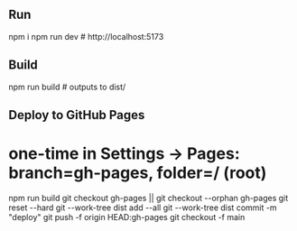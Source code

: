 ## Run
npm i
npm run dev    # http://localhost:5173

## Build
npm run build  # outputs to dist/

## Deploy to GitHub Pages
# one-time in Settings → Pages: branch=gh-pages, folder=/ (root)
npm run build
git checkout gh-pages || git checkout --orphan gh-pages
git reset --hard
git --work-tree dist add --all
git --work-tree dist commit -m "deploy"
git push -f origin HEAD:gh-pages
git checkout -f main